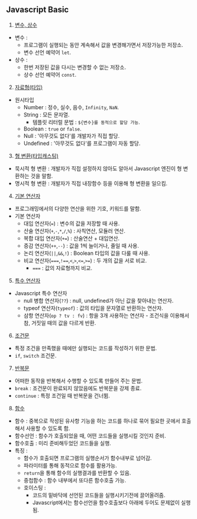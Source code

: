 ## Javascript Basic

1. [변수, 상수](https://github.com/hgene2452/React_Study/blob/main/section01/chapter04.js)

- 변수 :
  - 프로그램이 실행되는 동안 계속해서 값을 변경해가면서 저장가능한 저장소.
  - 변수 선언 예약어 `let`.
- 상수 :
  - 한번 저장된 값을 다시는 변경할 수 없는 저장소.
  - 상수 선언 예약어 `const`.

2. [자료형(타입)](https://github.com/hgene2452/React_Study/blob/main/section01/chapter05.js)

- 원시타입
  - Number : 정수, 실수, 음수, `Infinity`, `NaN`.
  - String : 모든 문자열.
    - 템플릿 리터럴 문법 : `${변수}를 동적으로 할당 가능`.
  - Boolean : `true` or `false`.
  - Null : '아무것도 없다'를 개발자가 직접 할당.
  - Undefined : '아무것도 없다'를 프로그램이 자동 할당.

3. [형 변환(타입캐스팅)](https://github.com/hgene2452/React_Study/blob/main/section01/chapter06.js)

- 묵시적 형 변환 : 개발자가 직접 설정하지 않아도 알아서 Javascript 엔진이 형 변환하는 것을 말함.
- 명시적 형 변환 : 개발자가 직접 내장함수 등을 이용해 형 변환을 일으킴.

4. [기본 연산자](https://github.com/hgene2452/React_Study/blob/main/section01/chapter07.js)

- 프로그래밍에서의 다양한 연산을 위한 기호, 키워드를 말함.
- 기본 연산자
  - 대입 연산자(`=`) : 변수의 값을 저장할 때 사용.
  - 산술 연산자(`+`,`-`,`*`,`/`,`%`) : 사칙연산, 모듈러 연산.
  - 복합 대입 연산자(`+=`) : 산술연산 + 대입연산.
  - 증감 연산자(`++`,`--`) : 값을 1씩 늘이거나, 줄일 때 사용.
  - 논리 연산자(`||`,`&&`,`!`) : Boolean 타입의 값을 다룰 때 사용.
  - 비교 연산자(`===`,`!==`,`<`,`>`,`<=`,`>=`) : 두 개의 값을 서로 비교.
    - `===` : 값의 자료형까지 비교.

5. [특수 연산자](https://github.com/hgene2452/React_Study/blob/main/section01/chapter08.js)

- Javascript 특수 연산자
  - null 병합 연산자(`??`) : null, undefined가 아닌 값을 찾아내는 연산자.
  - typeof 연산자(`typeof`) : 값의 타입을 문자열로 반환하는 연산자.
  - 삼항 연산자(`op ? tv : fv`) : 항을 3개 사용하는 연산자 - 조건식을 이용해서 참, 거짓일 때의 값을 다르게 반환.

6. [조건문](https://github.com/hgene2452/React_Study/blob/main/section01/chapter09.js)

- 특정 조건을 만족했을 때에만 실행되는 코드를 작성하기 위한 문법.
- `if`, `switch` 조건문.

7. [반복문](https://github.com/hgene2452/React_Study/blob/main/section01/chapter10.js)

- 어떠한 동작을 반복해서 수행할 수 있도록 만들어 주는 문법.
- `break` : 조건문이 완료되지 않았음에도 반복문을 강제 종료.
- `continue` : 특정 조건일 때 반복문을 건너뜀.

8. [함수](https://github.com/hgene2452/React_Study/blob/main/section01/chapter11.js)

- 함수 : 중복으로 작성된 유사항 기능을 하는 코드를 하나로 묶어 필요한 곳에서 호출해서 사용할 수 있도록 함.
- 함수선언 : 함수가 호출되었을 때, 어떤 코드들을 실행시킬 것인지 준비.
- 함수호출 : 미리 준비해두었던 코드들을 실행.
- 특징 :
  - 함수가 호출되면 프로그램의 실행순서가 함수내부로 넘어감.
  - 파라미터를 통해 동적으로 함수를 활용가능.
  - `return`을 통해 함수의 실행결과를 반환할 수 있음.
  - 중첩함수 : 함수 내부에서 또다른 함수호출 가능.
  - 호이스팅 :
    - 코드의 밑바닥에 선언된 코드들을 실행시키기전에 끌어올려줌.
    - Javascript에서는 함수선언을 함수호출보다 아래에 두어도 문제없이 실행됨.
